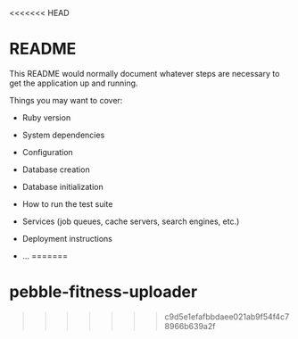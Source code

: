 <<<<<<< HEAD
# README

This README would normally document whatever steps are necessary to get the
application up and running.

Things you may want to cover:

* Ruby version

* System dependencies

* Configuration

* Database creation

* Database initialization

* How to run the test suite

* Services (job queues, cache servers, search engines, etc.)

* Deployment instructions

* ...
=======
# pebble-fitness-uploader
>>>>>>> c9d5e1efafbbdaee021ab9f54f4c78966b639a2f
